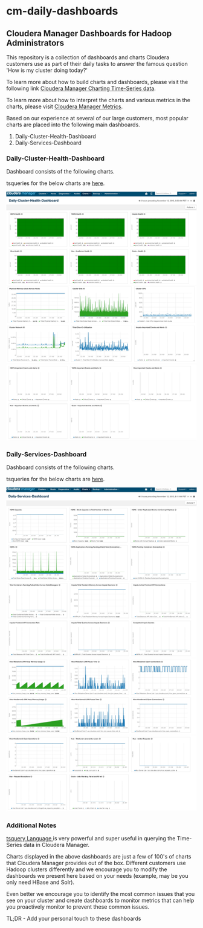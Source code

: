 # cm-daily-dashboards

## Cloudera Manager Dashboards for Hadoop Administrators

This repository is a collection of dashboards and charts Cloudera customers use
as part of their daily tasks to answer the famous question 'How is my cluster
doing today?'

To learn more about how to build charts and dashboards, please visit the
following link [Cloudera Manager Charting Time-Series data](http://www.cloudera.com/content/www/en-us/documentation/enterprise/latest/topics/cm_dg_chart_time_series_data.html "Charts and Dashboards").

To learn more about how to interpret the charts and various metrics in the
charts, please visit [Cloudera Manager Metrics](http://www.cloudera.com/content/www/en-us/documentation/enterprise/latest/topics/cm_metrics.html "Cloudera Manager Metrics").

Based on our experience at several of our large customers, most popular charts
are placed into the following main dashboards.

1. Daily-Cluster-Health-Dashboard
2. Daily-Services-Dashboard

### Daily-Cluster-Health-Dashboard

Dashboard consists of the following charts.

tsqueries for the below charts are [here](daily-cluster-health-dashboard.md).

![0](./daily-cluster-health-dashboard/Daily-Cluster-Health-Dashboard-0.jpg "Set 0")
![1](./daily-cluster-health-dashboard/Daily-Cluster-Health-Dashboard-1.jpg "Set 1")
![2](./daily-cluster-health-dashboard/Daily-Cluster-Health-Dashboard-2.jpg "Set 2")

### Daily-Services-Dashboard

Dashboard consists of the following charts.

tsqueries for the below charts are [here](daily-services-dashboard.md).

![0](./daily-services-dashboard/Daily-Services-Dashboard-0.jpg "Set 0")
![1](./daily-services-dashboard/Daily-Services-Dashboard-1.jpg "Set 1")
![2](./daily-services-dashboard/Daily-Services-Dashboard-2.jpg "Set 2")
![3](./daily-services-dashboard/Daily-Services-Dashboard-3.jpg "Set 3")

### Additional Notes

[tsquery Language ](http://www.cloudera.com/content/www/en-us/documentation/enterprise/latest/topics/cm_dg_tsquery.html)
is very powerful and super useful in querying the Time-Series data in
Cloudera Manager.

Charts displayed in the above dashboards are just a few of 100's of charts that
 Cloudera Manager provides out of the box. Different customers use Hadoop
 clusters differently and we encourage you to modify the dashboards we present
 here based on your needs (example, may be you only need HBase and Solr).

Even better we encourage you to identify the most common issues that you see on
your cluster and create dashboards to monitor metrics that can help you
proactively monitor to prevent these common issues.

TL;DR - Add your personal touch to these dashboards
